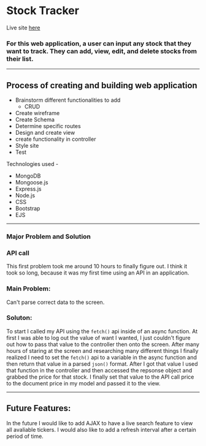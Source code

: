 # Stock Tracker
Live site [here](https://rocky-beyond-05208-0615d6b7d815.herokuapp.com/)

### For this web application, a user can input any stock that they want to track. They can add, view, edit, and delete stocks from their list.
---

## Process of creating and building web application
- Brainstorm different functionalities to add
    - CRUD
- Create wireframe
- Create Schema
- Determine specific routes
- Design and create view
- create functionality in controller
- Style site
- Test

Technologies used - 
- MongoDB
- Mongoose.js
- Express.js
- Node.js
- CSS
- Bootstrap
- EJS
---
### Major Problem and Solution 
### API call
This first problem took me around 10 hours to finally figure out. I think it took so long, because it was my first time using an API in an application. 
### Main Problem:
Can't parse correct data to the screen. 
### Soluton:
To start I called my API using the `fetch()` api inside of an async function. At first I was able to log out the value of want I wanted, I just couldn't figure out how to pass that value to the controller then onto the screen. After many hours of staring at the screen and researching many different things I finally realized I need to set the `fetch()` api to a variable in the async function and then return that value in a parsed `json()` format. After I got that value I used that function in the controller and then accessed the repsonse object and grabbed the price for that stock. I finally set that value to the API call price to the document price in my model and passed it to the view.

---
## Future Features:
In the future I would like to add AJAX to have a live search feature to view all avaliable tickers. I would also like to add a refresh interval after a certain period of time.



